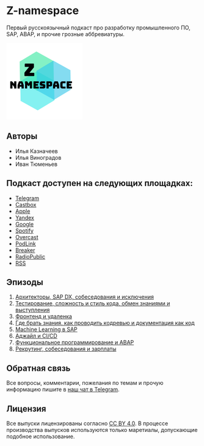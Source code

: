 # Z-namespace

Первый русскоязычный подкаст про разработку промышленного ПО, SAP, ABAP, и прочие грозные аббревиатуры.

![Project Logo](/logo.png)

## Авторы

- Илья Казначеев
- Илья Виноградов
- Иван Тюменьев

## Подкаст доступен на следующих площадках:

- [Telegram](https://t.me/z_namespace)
- [Castbox](http://bit.ly/z-namespace-castbox)
- [Apple](http://bit.ly/z-namespace-apple)
- [Yandex](http://bit.ly/z-namespace-yandex)
- [Google](http://bit.ly/z-namespace-google)
- [Spotify](http://bit.ly/z-namespace-spotify)
- [Overcast](http://bit.ly/z-namespace-overcast)
- [PodLink](http://bit.ly/z-namespace-podlink)
- [Breaker](http://bit.ly/z-namespace-breaker)
- [RadioPublic](http://bit.ly/z-namespace-radiopublic)
- [RSS](http://bit.ly/z-namespace-rss)

## Эпизоды

1. [Архитекторы, SAP DX, собеседования и исключения](https://castbox.fm/episode/Z-namespace-1-id2658981-id235788244)
2. [Тестирование, сложность и стиль кода, обмен знаниями и выступления](https://castbox.fm/episode/2---тестирование%2C-сложность-и-стиль-кода%2C-обмен-знаниями-и-выступления-id2658981-id240366868)
3. [Фронтенд и удаленка](https://castbox.fm/episode/3---фронтенд-и-удаленка-id2658981-id245027101)
4. [Где брать знания, как проводить кодревью и документация как код](https://castbox.fm/episode/4---где-брать-знания%2C-как-проводить-кодревью-и-документация-как-код-id2658981-id250382304)
5. [Machine Learning в SAP](https://castbox.fm/episode/5---Machine-Learning-%D0%B2-SAP-id2658981-id255650053)
6. [Аджайл и CI/CD](https://castbox.fm/episode/6---%D0%B0%D0%B4%D0%B6%D0%B0%D0%B9%D0%BB-%D0%B8-CICD-%D0%B2-SAP-id2658981-id261844014)
7. [Функциональное программирование и ABAP](https://castbox.fm/episode/7---функциональное-программирование-и-ABAP-id2658981-id283628756)
8. [Рекрутинг, собеседования и зарплаты](https://castbox.fm/episode/8---рекрутинг%2C-собеседования-и-зарплаты-id2658981-id297863454)

## Обратная связь

Все вопросы, комментарии, пожелания по темам и прочую информацию пишите в [наш чат в Telegram](https://t.me/z_chatspace).

## Лицензия

Все выпуски лицензированы согласно [CC BY 4.0](https://creativecommons.org/licenses/by/4.0/). В процессе производства выпусков используются только маретиалы, допускающие подобное использование.
